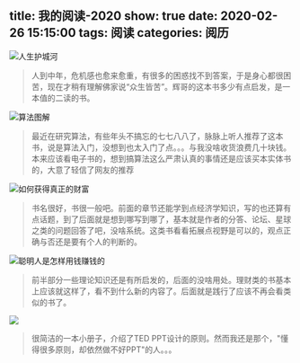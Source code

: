 title: 我的阅读-2020
show: true
date: 2020-02-26 15:15:00
tags: 阅读
categories: 阅历
---

![人生护城河](https://img1.doubanio.com/view/subject/s/public/s33313187.jpg)
> 人到中年，危机感也愈来愈重，有很多的困惑找不到答案，于是身心都很困苦，现在才稍有理解佛家说“众生皆苦”。辉哥的这本书多少有点启发，是一本值的二读的书。

![算法图解](https://img9.doubanio.com/view/subject/s/public/s29358625.jpg)
> 最近在研究算法，有些年头不搞忘的七七八八了，脉脉上听人推荐了这本书，说是算法入门，没想到也太入门了点。。。与我没啥收货浪费几十块钱。本来应该看电子书的，想到搞算法这么严肃认真的事情还是应该买本实体书的，大意了轻信了网友的推荐

![如何获得真正的财富](https://img3.doubanio.com/view/subject/s/p/s29751621.jpg)
> 书名很好，书很一般吧。前面的章节还能学到点经济学知识，写的也还算有点话题，到了后面就是想到哪写到哪了，基本就是作者的分答、论坛、星球之类的问题回答了吧，没啥系统。这类书看看拓展点视野是可以的，观点正确与否还是要有个人的判断的。

![聪明人是怎样用钱赚钱的](https://img1.doubanio.com/view/subject/s/p/s29684008.jpg)
> 前半部分一些理论知识还是有所启发的，后面的没啥用处。理财类的书基本上应该就这样了，看不到什么新的内容了。后面就是践行了应该不再会看类似的书了。

![](https://img1.doubanio.com/view/subject/s/p/s32344999.jpg)
> 很简洁的一本小册子，介绍了TED PPT设计的原则。然而我还是那个，"懂得很多原则，却依然做不好PPT"的人。。。
